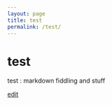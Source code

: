 ```yaml
---
layout: page
title: test
permalink: /test/
---
```


# test

test
:  markdown fiddling and stuff


[edit](https://github.com/exfinium/isought/edit/master/test.md)
